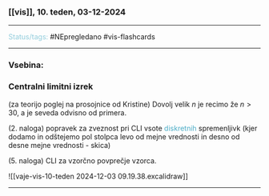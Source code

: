 ### [[vis]], 10. teden, 03-12-2024
---

<font color="#92cddc">Status/tags:</font> #NEpregledano #vis-flashcards 

---

### Vsebina:

### Centralni limitni izrek

(za teorijo poglej na prosojnice od Kristine)
Dovolj velik $n$ je recimo že $n > 30$, a je seveda odvisno od primera.

(2. naloga) popravek za zveznost pri CLI vsote <font color="#4bacc6">diskretnih</font> spremenljivk (kjer dodamo in odštejemo pol stolpca levo od mejne vrednosti in desno od desne mejne vrednosti - skica)

(5. naloga) CLI za vzorčno povprečje vzorca.

![[vaje-vis-10-teden 2024-12-03 09.19.38.excalidraw]]

---
